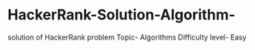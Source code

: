 # HackerRank-Solution-Algorithm-
solution of HackerRank problem
Topic- Algorithms
Difficulty level- Easy
